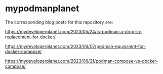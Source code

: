 # mypodmanplanet

The corresponding blog posts for this repository are:

https://mydeveloperplanet.com/2023/05/24/is-podman-a-drop-in-replacement-for-docker/

https://mydeveloperplanet.com/2023/06/07/podman-equivalent-for-docker-compose/

https://mydeveloperplanet.com/2023/06/21/podman-compose-vs-docker-compose/
